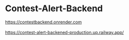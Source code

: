 # Contest-Alert-Backend
<a href="https://contestbackend.onrender.com"> https://contestbackend.onrender.com</a><br></br>
<a href = "https://contest-alert-backened-production.up.railway.app">https://contest-alert-backened-production.up.railway.app/</a>
